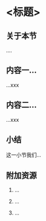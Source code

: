 # <标题>

## 关于本节

....

## 内容一...

...xxx

## 内容二...

...xxx

## 小结

这一小节我们...

## 附加资源

1. ...

2. ...

3. ...
